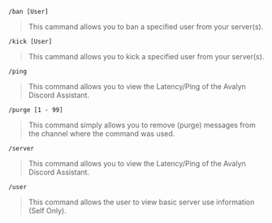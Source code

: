 `/ban [User]`
> This cammand allows you to ban a specified user from your server(s).

`/kick [User]`
> This cammand allows you to kick a specified user from your server(s).

`/ping`
> This command allows you to view the Latency/Ping of the Avalyn Discord Assistant.

`/purge [1 - 99]`
> This command simply allows you to remove (purge) messages from the channel where the command was used.

`/server`
> This command allows you to view the Latency/Ping of the Avalyn Discord Assistant.

`/user`
> This command allows the user to view basic server use information (Self Only).
